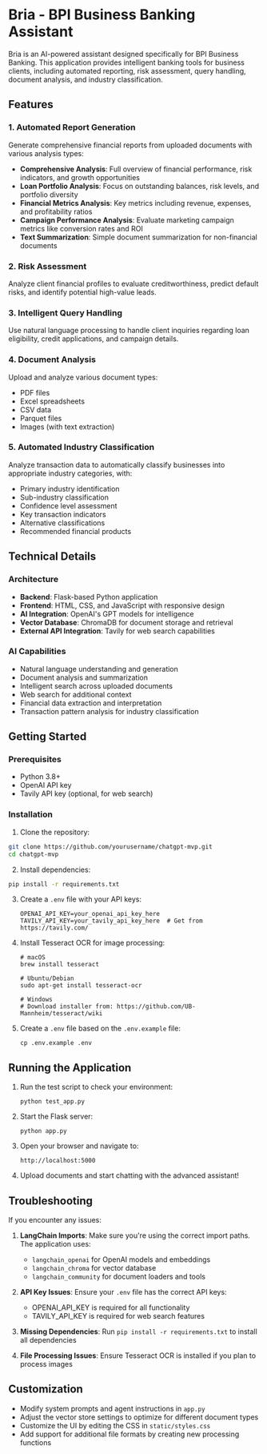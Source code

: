 # Bria - BPI Business Banking Assistant

Bria is an AI-powered assistant designed specifically for BPI Business Banking. This application provides intelligent banking tools for business clients, including automated reporting, risk assessment, query handling, document analysis, and industry classification.

## Features

### 1. Automated Report Generation
Generate comprehensive financial reports from uploaded documents with various analysis types:
- **Comprehensive Analysis**: Full overview of financial performance, risk indicators, and growth opportunities
- **Loan Portfolio Analysis**: Focus on outstanding balances, risk levels, and portfolio diversity
- **Financial Metrics Analysis**: Key metrics including revenue, expenses, and profitability ratios
- **Campaign Performance Analysis**: Evaluate marketing campaign metrics like conversion rates and ROI
- **Text Summarization**: Simple document summarization for non-financial documents

### 2. Risk Assessment
Analyze client financial profiles to evaluate creditworthiness, predict default risks, and identify potential high-value leads.

### 3. Intelligent Query Handling
Use natural language processing to handle client inquiries regarding loan eligibility, credit applications, and campaign details.

### 4. Document Analysis
Upload and analyze various document types:
- PDF files
- Excel spreadsheets
- CSV data
- Parquet files
- Images (with text extraction)

### 5. Automated Industry Classification
Analyze transaction data to automatically classify businesses into appropriate industry categories, with:
- Primary industry identification
- Sub-industry classification
- Confidence level assessment
- Key transaction indicators
- Alternative classifications
- Recommended financial products

## Technical Details

### Architecture
- **Backend**: Flask-based Python application
- **Frontend**: HTML, CSS, and JavaScript with responsive design
- **AI Integration**: OpenAI's GPT models for intelligence
- **Vector Database**: ChromaDB for document storage and retrieval
- **External API Integration**: Tavily for web search capabilities

### AI Capabilities
- Natural language understanding and generation
- Document analysis and summarization
- Intelligent search across uploaded documents
- Web search for additional context
- Financial data extraction and interpretation
- Transaction pattern analysis for industry classification

## Getting Started

### Prerequisites
- Python 3.8+
- OpenAI API key
- Tavily API key (optional, for web search)

### Installation

1. Clone the repository:
```bash
git clone https://github.com/yourusername/chatgpt-mvp.git
cd chatgpt-mvp
```

2. Install dependencies:
```bash
pip install -r requirements.txt
```

3. Create a `.env` file with your API keys:
   ```
   OPENAI_API_KEY=your_openai_api_key_here
   TAVILY_API_KEY=your_tavily_api_key_here  # Get from https://tavily.com/
   ```

4. Install Tesseract OCR for image processing:
   ```
   # macOS
   brew install tesseract
   
   # Ubuntu/Debian
   sudo apt-get install tesseract-ocr
   
   # Windows
   # Download installer from: https://github.com/UB-Mannheim/tesseract/wiki
   ```

5. Create a `.env` file based on the `.env.example` file:
   ```
   cp .env.example .env
   ```

## Running the Application

1. Run the test script to check your environment:
   ```
   python test_app.py
   ```

2. Start the Flask server:
   ```
   python app.py
   ```

3. Open your browser and navigate to:
   ```
   http://localhost:5000
   ```

4. Upload documents and start chatting with the advanced assistant!

## Troubleshooting

If you encounter any issues:

1. **LangChain Imports**: Make sure you're using the correct import paths. The application uses:
   - `langchain_openai` for OpenAI models and embeddings
   - `langchain_chroma` for vector database
   - `langchain_community` for document loaders and tools

2. **API Key Issues**: Ensure your `.env` file has the correct API keys:
   - OPENAI_API_KEY is required for all functionality
   - TAVILY_API_KEY is required for web search features

3. **Missing Dependencies**: Run `pip install -r requirements.txt` to install all dependencies

4. **File Processing Issues**: Ensure Tesseract OCR is installed if you plan to process images

## Customization

- Modify system prompts and agent instructions in `app.py`
- Adjust the vector store settings to optimize for different document types
- Customize the UI by editing the CSS in `static/styles.css`
- Add support for additional file formats by creating new processing functions 